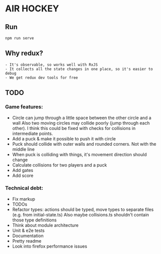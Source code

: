 # AIR HOCKEY

## Run

    npm run serve

## Why redux?

    - It's observable, so works well with RxJS
    - It collects all the state changes in one place, so it's easier to debug
    - We get redux dev tools for free

## TODO

### Game features:

-   Circle can jump through a little space between the other circle and a wall
    Also two moving circles may collide poorly (jump through each other).
    I think this could be fixed with checks for collisions in intermediate points.
-   Add a puck & make it possible to push it with circle
-   Puck should collide with outer walls and rounded corners. Not with the middle line
-   When puck is colliding with things, it's movement direction should change
-   Calculate collisions for two players and a puck
-   Add gates
-   Add score

### Technical debt:

-   Fix markup
-   TODOs
-   Refactor types: actions should be typed, move types to separate files (e.g. from initial-state.ts)
    Also maybe collisions.ts shouldn't contain those type definitions
-   Think about module architecture
-   Unit & e2e tests
-   Documentation
-   Pretty readme
-   Look into firefox performance issues
